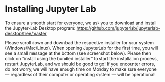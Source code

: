 # Installing Jupyter Lab

To ensure a smooth start for everyone, we ask you to download and install the Jupyter-Lab Desktop program: https://github.com/jupyterlab/jupyterlab-desktop/tree/master 

Please scroll down and download the respective installer for your system (Windows/Mac/Linux). When opening JupyterLab for the first time, you will see a small message at the bottom (see screenshot below). Please then click on “install using the bundled installer” to start the installation process, restart JupyterLab, and we should be good to go! If you encounter errors, do not worry, we will have enough time on Monday to make sure everyone — regardless of their computer or operating system — will be operational! 